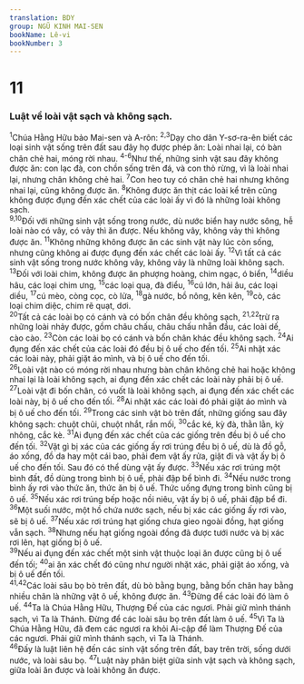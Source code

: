 ```yaml
---
translation: BDY
group: NGŨ KINH MAI-SEN
bookName: Lê-vi 
bookNumber: 3
---
```


<div class="title"><h1>11</h1><h3>Luật về loài vật sạch và không sạch.</h3></div>
<span class="verse le_11_1"><sup>1</sup>Chúa Hằng Hữu bảo Mai-sen và A-rôn: </span>
<span class="verse le_11_2 le_11_3"><sup>2,3</sup>Dạy cho dân Y-sơ-ra-ên biết các loại sinh vật sống trên đất sau đây họ được phép ăn: Loài nhai lại, có bàn chân chẻ hai, móng rời nhau. </span>
<span class="verse le_11_4 le_11_5 le_11_6"><sup>4-6</sup>Như thế, những sinh vật sau đây không được ăn: con lạc đà, con chồn sống trên đá, và con thỏ rừng, vì là loài nhai lại, nhưng chân không chẻ hai. </span>
<span class="verse le_11_7"><sup>7</sup>Con heo tuy có chân chẻ hai nhưng không nhai lại, cũng không được ăn. </span>
<span class="verse le_11_8"><sup>8</sup>Không được ăn thịt các loài kể trên cũng không được đụng đến xác chết của các loài ấy vì đó là những loài không sạch.<br/></span>
<span class="verse le_11_9 le_11_10"><sup>9,10</sup>Đối với những sinh vật sống trong nước, dù nước biển hay nước sông, hễ loài nào có vây, có vảy thì ăn được. Nếu không vây, không vảy thì không được ăn. </span>
<span class="verse le_11_11"><sup>11</sup>Không những không được ăn các sinh vật này lúc còn sống, nhưng cũng không ai được đụng đến xác chết các loài ấy. </span>
<span class="verse le_11_12"><sup>12</sup>Vì tất cả các sinh vật sống trong nước không vây, không vảy là những loài không sạch.<br/></span>
<span class="verse le_11_13"><sup>13</sup>Đối với loài chim, không được ăn phượng hoàng, chim ngạc, ó biển, </span>
<span class="verse le_11_14"><sup>14</sup>diều hâu, các loại chim ưng, </span>
<span class="verse le_11_15"><sup>15</sup>các loại quạ, đà điểu, </span>
<span class="verse le_11_16"><sup>16</sup>cú lớn, hải âu, các loại diều, </span>
<span class="verse le_11_17"><sup>17</sup>cú mèo, còng cọc, cò lửa, </span>
<span class="verse le_11_18"><sup>18</sup>gà nước, bồ nông, kên kên, </span>
<span class="verse le_11_19"><sup>19</sup>cò, các loại chim diệc, chim rẽ quạt, dơi.<br/></span>
<span class="verse le_11_20"><sup>20</sup>Tất cả các loài bọ có cánh và có bốn chân đều không sạch, </span>
<span class="verse le_11_21 le_11_22"><sup>21,22</sup>trừ ra những loài nhảy được, gồm châu chấu, châu chấu nhẵn đầu, các loài dế, cào cào. </span>
<span class="verse le_11_23"><sup>23</sup>Còn các loài bọ có cánh và bốn chân khác đều không sạch. </span>
<span class="verse le_11_24"><sup>24</sup>Ai đụng đến xác chết của các loài đó đều bị ô uế cho đến tối. </span>
<span class="verse le_11_25"><sup>25</sup>Ai nhặt xác các loài này, phải giặt áo mình, và bị ô uế cho đến tối.<br/></span>
<span class="verse le_11_26"><sup>26</sup>Loài vật nào có móng rời nhau nhưng bàn chân không chẻ hai hoặc không nhai lại là loài không sạch, ai đụng đến xác chết các loài này phải bị ô uế. </span>
<span class="verse le_11_27"><sup>27</sup>Loài vật đi bốn chân, có vuốt là loài không sạch, ai đụng đến xác chết các loài này, bị ô uế cho đến tối. </span>
<span class="verse le_11_28"><sup>28</sup>Ai nhặt xác các loài đó phải giặt áo mình và bị ô uế cho đến tối. </span>
<span class="verse le_11_29"><sup>29</sup>Trong các sinh vật bò trên đất, những giống sau đây không sạch: chuột chũi, chuột nhắt, rắn mối, </span>
<span class="verse le_11_30"><sup>30</sup>cắc ké, kỳ đà, thằn lằn, kỳ nhông, cắc kè. </span>
<span class="verse le_11_31"><sup>31</sup>Ai đụng đến xác chết của các giống trên đều bị ô uế cho đến tối. </span>
<span class="verse le_11_32"><sup>32</sup>Vật gì bị xác của các giống ấy rơi trúng đều bị ô uế, dù là đồ gỗ, áo xống, đồ da hay một cái bao, phải đem vật ấy rửa, giặt đi và vật ấy bị ô uế cho đến tối. Sau đó có thể dùng vật ấy được. </span>
<span class="verse le_11_33"><sup>33</sup>Nếu xác rơi trúng một bình đất, đồ dùng trong bình bị ô uế, phải đập bể bình đi. </span>
<span class="verse le_11_34"><sup>34</sup>Nếu nước trong bình ấy rơi vào thức ăn, thức ăn bị ô uế. Thức uống đựng trong bình cũng bị ô uế. </span>
<span class="verse le_11_35"><sup>35</sup>Nếu xác rơi trúng bếp hoặc nồi niêu, vật ấy bị ô uế, phải đập bể đi. </span>
<span class="verse le_11_36"><sup>36</sup>Một suối nước, một hồ chứa nước sạch, nếu bị xác các giống ấy rơi vào, sẽ bị ô uế. </span>
<span class="verse le_11_37"><sup>37</sup>Nếu xác rơi trúng hạt giống chưa gieo ngoài đồng, hạt giống vẫn sạch. </span>
<span class="verse le_11_38"><sup>38</sup>Nhưng nếu hạt giống ngoài đồng đã được tưới nước và bị xác rơi lên, hạt giống bị ô uế.<br/></span>
<span class="verse le_11_39"><sup>39</sup>Nếu ai đụng đến xác chết một sinh vật thuộc loại ăn được cũng bị ô uế đến tối; </span>
<span class="verse le_11_40"><sup>40</sup>ai ăn xác chết đó cũng như người nhặt xác, phải giặt áo xống, và bị ô uế đến tối.<br/></span>
<span class="verse le_11_41 le_11_42"><sup>41,42</sup>Các loài sâu bọ bò trên đất, dù bò bằng bụng, bằng bốn chân hay bằng nhiều chân là những vật ô uế, không được ăn. </span>
<span class="verse le_11_43"><sup>43</sup>Đừng để các loài đó làm ô uế. </span>
<span class="verse le_11_44"><sup>44</sup>Ta là Chúa Hằng Hữu, Thượng Đế của các ngươi. Phải giữ mình thánh sạch, vì Ta là Thánh. Đừng để các loài sâu bọ trên đất làm ô uế. </span>
<span class="verse le_11_45"><sup>45</sup>Vì Ta là Chúa Hằng Hữu, đã đem các ngươi ra khỏi Ai-cập để làm Thượng Đế của các ngươi. Phải giữ mình thánh sạch, vì Ta là Thánh.<br/></span>
<span class="verse le_11_46"><sup>46</sup>Đấy là luật liên hệ đến các sinh vật sống trên đất, bay trên trời, sống dưới nước, và loài sâu bọ. </span>
<span class="verse le_11_47"><sup>47</sup>Luật này phân biệt giữa sinh vật sạch và không sạch, giữa loài ăn được và loài không ăn được.</span>
